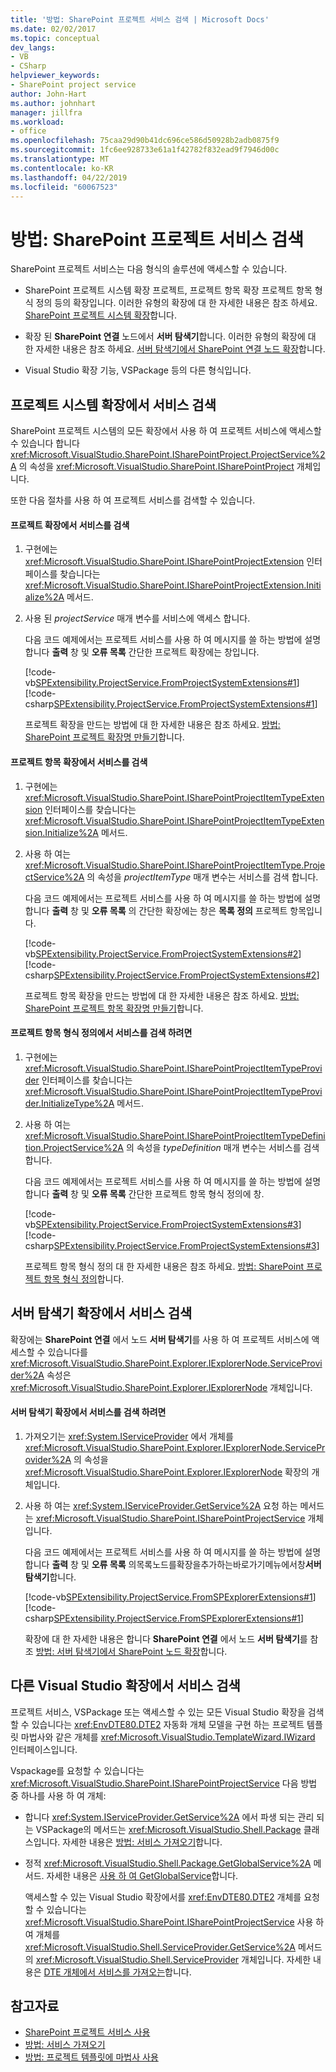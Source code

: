 ```yaml
---
title: '방법: SharePoint 프로젝트 서비스 검색 | Microsoft Docs'
ms.date: 02/02/2017
ms.topic: conceptual
dev_langs:
- VB
- CSharp
helpviewer_keywords:
- SharePoint project service
author: John-Hart
ms.author: johnhart
manager: jillfra
ms.workload:
- office
ms.openlocfilehash: 75caa29d90b41dc696ce586d50928b2adb0875f9
ms.sourcegitcommit: 1fc6ee928733e61a1f42782f832ead9f7946d00c
ms.translationtype: MT
ms.contentlocale: ko-KR
ms.lasthandoff: 04/22/2019
ms.locfileid: "60067523"
---
```

# <a name="how-to-retrieve-the-sharepoint-project-service"></a>방법: SharePoint 프로젝트 서비스 검색
  SharePoint 프로젝트 서비스는 다음 형식의 솔루션에 액세스할 수 있습니다.

- SharePoint 프로젝트 시스템 확장 프로젝트, 프로젝트 항목 확장 프로젝트 항목 형식 정의 등의 확장입니다. 이러한 유형의 확장에 대 한 자세한 내용은 참조 하세요. [SharePoint 프로젝트 시스템 확장](../sharepoint/extending-the-sharepoint-project-system.md)합니다.

- 확장 된 **SharePoint 연결** 노드에서 **서버 탐색기**합니다. 이러한 유형의 확장에 대 한 자세한 내용은 참조 하세요. [서버 탐색기에서 SharePoint 연결 노드 확장](../sharepoint/extending-the-sharepoint-connections-node-in-server-explorer.md)합니다.

- Visual Studio 확장 기능, VSPackage 등의 다른 형식입니다.

## <a name="retrieve-the-service-in-project-system-extensions"></a>프로젝트 시스템 확장에서 서비스 검색
 SharePoint 프로젝트 시스템의 모든 확장에서 사용 하 여 프로젝트 서비스에 액세스할 수 있습니다 합니다 <xref:Microsoft.VisualStudio.SharePoint.ISharePointProject.ProjectService%2A> 의 속성을 <xref:Microsoft.VisualStudio.SharePoint.ISharePointProject> 개체입니다.

 또한 다음 절차를 사용 하 여 프로젝트 서비스를 검색할 수 있습니다.

#### <a name="to-retrieve-the-service-in-a-project-extension"></a>프로젝트 확장에서 서비스를 검색

1. 구현에는 <xref:Microsoft.VisualStudio.SharePoint.ISharePointProjectExtension> 인터페이스를 찾습니다는 <xref:Microsoft.VisualStudio.SharePoint.ISharePointProjectExtension.Initialize%2A> 메서드.

2. 사용 된 *projectService* 매개 변수를 서비스에 액세스 합니다.

     다음 코드 예제에서는 프로젝트 서비스를 사용 하 여 메시지를 쓸 하는 방법에 설명 합니다 **출력** 창 및 **오류 목록** 간단한 프로젝트 확장에는 창입니다.

     [!code-vb[SPExtensibility.ProjectService.FromProjectSystemExtensions#1](../sharepoint/codesnippet/VisualBasic/spextensibility.projectservice.fromprojectsystemextensions.getprojectservice/extension/extension.vb#1)]
     [!code-csharp[SPExtensibility.ProjectService.FromProjectSystemExtensions#1](../sharepoint/codesnippet/CSharp/spextensibility.projectservice.fromprojectsystemextensions.getprojectservice/extension/extension.cs#1)]

     프로젝트 확장을 만드는 방법에 대 한 자세한 내용은 참조 하세요. [방법: SharePoint 프로젝트 확장명 만들기](../sharepoint/how-to-create-a-sharepoint-project-extension.md)합니다.

#### <a name="to-retrieve-the-service-in-a-project-item-extension"></a>프로젝트 항목 확장에서 서비스를 검색

1. 구현에는 <xref:Microsoft.VisualStudio.SharePoint.ISharePointProjectItemTypeExtension> 인터페이스를 찾습니다는 <xref:Microsoft.VisualStudio.SharePoint.ISharePointProjectItemTypeExtension.Initialize%2A> 메서드.

2. 사용 하 여는 <xref:Microsoft.VisualStudio.SharePoint.ISharePointProjectItemType.ProjectService%2A> 의 속성을 *projectItemType* 매개 변수는 서비스를 검색 합니다.

     다음 코드 예제에서는 프로젝트 서비스를 사용 하 여 메시지를 쓸 하는 방법에 설명 합니다 **출력** 창 및 **오류 목록** 의 간단한 확장에는 창은 **목록 정의** 프로젝트 항목입니다.

     [!code-vb[SPExtensibility.ProjectService.FromProjectSystemExtensions#2](../sharepoint/codesnippet/VisualBasic/spextensibility.projectservice.fromprojectsystemextensions.getprojectservice/extension/extension.vb#2)]
     [!code-csharp[SPExtensibility.ProjectService.FromProjectSystemExtensions#2](../sharepoint/codesnippet/CSharp/spextensibility.projectservice.fromprojectsystemextensions.getprojectservice/extension/extension.cs#2)]

     프로젝트 항목 확장을 만드는 방법에 대 한 자세한 내용은 참조 하세요. [방법: SharePoint 프로젝트 항목 확장명 만들기](../sharepoint/how-to-create-a-sharepoint-project-item-extension.md)합니다.

#### <a name="to-retrieve-the-service-in-a-project-item-type-definition"></a>프로젝트 항목 형식 정의에서 서비스를 검색 하려면

1. 구현에는 <xref:Microsoft.VisualStudio.SharePoint.ISharePointProjectItemTypeProvider> 인터페이스를 찾습니다는 <xref:Microsoft.VisualStudio.SharePoint.ISharePointProjectItemTypeProvider.InitializeType%2A> 메서드.

2. 사용 하 여는 <xref:Microsoft.VisualStudio.SharePoint.ISharePointProjectItemTypeDefinition.ProjectService%2A> 의 속성을 *typeDefinition* 매개 변수는 서비스를 검색 합니다.

     다음 코드 예제에서는 프로젝트 서비스를 사용 하 여 메시지를 쓸 하는 방법에 설명 합니다 **출력** 창 및 **오류 목록** 간단한 프로젝트 항목 형식 정의에 창.

     [!code-vb[SPExtensibility.ProjectService.FromProjectSystemExtensions#3](../sharepoint/codesnippet/VisualBasic/spextensibility.projectservice.fromprojectsystemextensions.getprojectservice/extension/extension.vb#3)]
     [!code-csharp[SPExtensibility.ProjectService.FromProjectSystemExtensions#3](../sharepoint/codesnippet/CSharp/spextensibility.projectservice.fromprojectsystemextensions.getprojectservice/extension/extension.cs#3)]

     프로젝트 항목 형식 정의 대 한 자세한 내용은 참조 하세요. [방법: SharePoint 프로젝트 항목 형식 정의](../sharepoint/how-to-define-a-sharepoint-project-item-type.md)합니다.

## <a name="retrieve-the-service-in-server-explorer-extensions"></a>서버 탐색기 확장에서 서비스 검색
 확장에는 **SharePoint 연결** 에서 노드 **서버 탐색기**를 사용 하 여 프로젝트 서비스에 액세스할 수 있습니다를 <xref:Microsoft.VisualStudio.SharePoint.Explorer.IExplorerNode.ServiceProvider%2A> 속성은 <xref:Microsoft.VisualStudio.SharePoint.Explorer.IExplorerNode> 개체입니다.

#### <a name="to-retrieve-the-service-in-a-server-explorer-extension"></a>서버 탐색기 확장에서 서비스를 검색 하려면

1. 가져오기는 <xref:System.IServiceProvider> 에서 개체를 <xref:Microsoft.VisualStudio.SharePoint.Explorer.IExplorerNode.ServiceProvider%2A> 의 속성을 <xref:Microsoft.VisualStudio.SharePoint.Explorer.IExplorerNode> 확장의 개체입니다.

2. 사용 하 여는 <xref:System.IServiceProvider.GetService%2A> 요청 하는 메서드는 <xref:Microsoft.VisualStudio.SharePoint.ISharePointProjectService> 개체입니다.

     다음 코드 예제에서는 프로젝트 서비스를 사용 하 여 메시지를 쓸 하는 방법에 설명 합니다 **출력** 창 및 **오류 목록** 의목록노드를확장을추가하는바로가기메뉴에서창**서버 탐색기**합니다.

     [!code-vb[SPExtensibility.ProjectService.FromSPExplorerExtensions#1](../sharepoint/codesnippet/VisualBasic/spextensibility.projectservice.fromspexplorerextensions.getprojectservice/extension/extension.vb#1)]
     [!code-csharp[SPExtensibility.ProjectService.FromSPExplorerExtensions#1](../sharepoint/codesnippet/CSharp/spextensibility.projectservice.fromspexplorerextensions.getprojectservice/extension/extension.cs#1)]

     확장에 대 한 자세한 내용은 합니다 **SharePoint 연결** 에서 노드 **서버 탐색기**를 참조 [방법: 서버 탐색기에서 SharePoint 노드 확장](../sharepoint/how-to-extend-a-sharepoint-node-in-server-explorer.md)합니다.

## <a name="retrieve-the-service-in-other-visual-studio-extensions"></a>다른 Visual Studio 확장에서 서비스 검색
 프로젝트 서비스, VSPackage 또는 액세스할 수 있는 모든 Visual Studio 확장을 검색할 수 있습니다는 <xref:EnvDTE80.DTE2> 자동화 개체 모델을 구현 하는 프로젝트 템플릿 마법사와 같은 개체를 <xref:Microsoft.VisualStudio.TemplateWizard.IWizard> 인터페이스입니다.

 Vspackage를 요청할 수 있습니다는 <xref:Microsoft.VisualStudio.SharePoint.ISharePointProjectService> 다음 방법 중 하나를 사용 하 여 개체:

- 합니다 <xref:System.IServiceProvider.GetService%2A> 에서 파생 되는 관리 되는 VSPackage의 메서드는 <xref:Microsoft.VisualStudio.Shell.Package> 클래스입니다. 자세한 내용은 [방법: 서비스 가져오기](../extensibility/how-to-get-a-service.md)합니다.

- 정적 <xref:Microsoft.VisualStudio.Shell.Package.GetGlobalService%2A> 메서드. 자세한 내용은 [사용 하 여 GetGlobalService](../extensibility/internals/service-essentials.md#how-to-use-getglobalservice)합니다.

  액세스할 수 있는 Visual Studio 확장에서를 <xref:EnvDTE80.DTE2> 개체를 요청할 수 있습니다는 <xref:Microsoft.VisualStudio.SharePoint.ISharePointProjectService> 사용 하 여 개체를 <xref:Microsoft.VisualStudio.Shell.ServiceProvider.GetService%2A> 메서드의 <xref:Microsoft.VisualStudio.Shell.ServiceProvider> 개체입니다. 자세한 내용은 [DTE 개체에서 서비스를 가져오는](../extensibility/how-to-get-a-service.md#getting-a-service-from-the-dte-object)합니다.

## <a name="see-also"></a>참고자료
- [SharePoint 프로젝트 서비스 사용](../sharepoint/using-the-sharepoint-project-service.md)
- [방법: 서비스 가져오기](../extensibility/how-to-get-a-service.md)
- [방법: 프로젝트 템플릿에 마법사 사용](../extensibility/how-to-use-wizards-with-project-templates.md)
